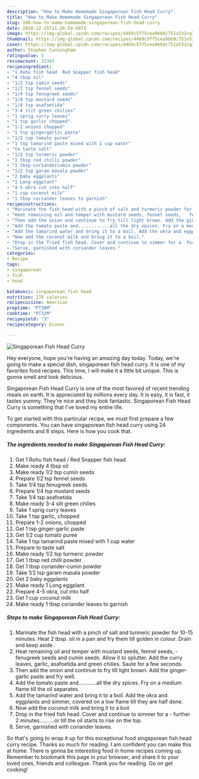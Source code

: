 ```yaml
---
description: "How to Make Homemade Singaporean Fish Head Curry"
title: "How to Make Homemade Singaporean Fish Head Curry"
slug: 100-how-to-make-homemade-singaporean-fish-head-curry
date: 2020-12-25T11:26:59.697Z
image: https://img-global.cpcdn.com/recipes/44b9c5f75cea9bb9/751x532cq70/singaporean-fish-head-curry-recipe-main-photo.jpg
thumbnail: https://img-global.cpcdn.com/recipes/44b9c5f75cea9bb9/751x532cq70/singaporean-fish-head-curry-recipe-main-photo.jpg
cover: https://img-global.cpcdn.com/recipes/44b9c5f75cea9bb9/751x532cq70/singaporean-fish-head-curry-recipe-main-photo.jpg
author: Stephen Cunningham
ratingvalue: 5
reviewcount: 31343
recipeingredient:
- "1 Rohu fish head  Red Snapper fish head"
- "4 tbsp oil"
- "1/2 tsp cumin seeds"
- "1/2 tsp fennel seeds"
- "1/4 tsp fenugreek seeds"
- "1/4 tsp mustard seeds"
- "1/4 tsp asafoetida"
- "3-4 slit green chilies"
- "1 sprig curry leaves"
- "1 tsp garlic chopped"
- "1-2 onions chopped"
- "1 tsp gingergarlic paste"
- "1/2 cup tomato puree"
- "1 tsp tamarind paste mixed with 1 cup water"
- "to taste salt"
- "1/2 tsp turmeric powder"
- "1 tbsp red chilli powder"
- "1 tbsp coriandercumin powder"
- "1/2 tsp garam masala powder"
- "2 baby eggplants"
- "1 Long eggplant"
- "4-5 okra cut into half"
- "1 cup coconut milk"
- "1 tbsp coriander leaves to garnish"
recipeinstructions:
- "Marinate the fish head with a pinch of salt and turmeric powder for 10-15 minutes. Heat 2 tbsp. oil in a pan and fry them till golden in colour. Drain and keep aside."
- "Heat remaining oil and temper with mustard seeds, fennel seeds,   fenugreek seeds and cumin seeds. Allow it to splutter. Add the curry leaves, garlic, asafoetida and green chilies. Saute for a few seconds."
- "Then add the onion and continue to fry till light brown. Add the ginger-garlic paste and fry well."
- "Add the tomato paste and............all the dry spices. Fry on a medium flame till the oil separates."
- "Add the tamarind water and bring it to a boil. Add the okra and eggplants and simmer, covered on a low flame till they are half done."
- "Now add the coconut milk and bring it to a boil."
- "Drop in the fried fish head. Cover and continue to simmer for a  further 2 minutes..........or till the oil starts to rise on the top."
- "Serve, garnished with coriander leaves."
categories:
- Recipe
tags:
- singaporean
- fish
- head

katakunci: singaporean fish head 
nutrition: 278 calories
recipecuisine: American
preptime: "PT30M"
cooktime: "PT32M"
recipeyield: "3"
recipecategory: Dinner

---
```



![Singaporean Fish Head Curry](https://img-global.cpcdn.com/recipes/44b9c5f75cea9bb9/751x532cq70/singaporean-fish-head-curry-recipe-main-photo.jpg)

Hey everyone, hope you're having an amazing day today. Today, we're going to make a special dish, singaporean fish head curry. It is one of my favorites food recipes. This time, I will make it a little bit unique. This is gonna smell and look delicious.

Singaporean Fish Head Curry is one of the most favored of recent trending meals on earth. It is appreciated by millions every day. It is easy, it is fast, it tastes yummy. They're nice and they look fantastic. Singaporean Fish Head Curry is something that I've loved my entire life.




To get started with this particular recipe, we must first prepare a few components. You can have singaporean fish head curry using 24 ingredients and 8 steps. Here is how you cook that.

<!--inarticleads1-->

##### The ingredients needed to make Singaporean Fish Head Curry:

1. Get 1 Rohu fish head / Red Snapper fish head
1. Make ready 4 tbsp oil
1. Make ready 1/2 tsp cumin seeds
1. Prepare 1/2 tsp fennel seeds
1. Take 1/4 tsp fenugreek seeds
1. Prepare 1/4 tsp mustard seeds
1. Take 1/4 tsp asafoetida
1. Make ready 3-4 slit green chilies
1. Take 1 sprig curry leaves
1. Take 1 tsp garlic, chopped
1. Prepare 1-2 onions, chopped
1. Get 1 tsp ginger-garlic paste
1. Get 1/2 cup tomato puree
1. Take 1 tsp tamarind paste mixed with 1 cup water
1. Prepare to taste salt
1. Make ready 1/2 tsp turmeric powder
1. Get 1 tbsp red chilli powder
1. Get 1 tbsp coriander-cumin powder
1. Take 1/2 tsp garam masala powder
1. Get 2 baby eggplants
1. Make ready 1 Long eggplant
1. Prepare 4-5 okra, cut into half
1. Get 1 cup coconut milk
1. Make ready 1 tbsp coriander leaves to garnish




<!--inarticleads2-->

##### Steps to make Singaporean Fish Head Curry:

1. Marinate the fish head with a pinch of salt and turmeric powder for 10-15 minutes. Heat 2 tbsp. oil in a pan and fry them till golden in colour. Drain and keep aside.
1. Heat remaining oil and temper with mustard seeds, fennel seeds,  -  fenugreek seeds and cumin seeds. Allow it to splutter. Add the curry leaves, garlic, asafoetida and green chilies. Saute for a few seconds.
1. Then add the onion and continue to fry till light brown. Add the ginger-garlic paste and fry well.
1. Add the tomato paste and............all the dry spices. Fry on a medium flame till the oil separates.
1. Add the tamarind water and bring it to a boil. Add the okra and eggplants and simmer, covered on a low flame till they are half done.
1. Now add the coconut milk and bring it to a boil.
1. Drop in the fried fish head. Cover and continue to simmer for a  - further 2 minutes..........or till the oil starts to rise on the top.
1. Serve, garnished with coriander leaves.




So that's going to wrap it up for this exceptional food singaporean fish head curry recipe. Thanks so much for reading. I am confident you can make this at home. There is gonna be interesting food in home recipes coming up. Remember to bookmark this page in your browser, and share it to your loved ones, friends and colleague. Thank you for reading. Go on get cooking!
